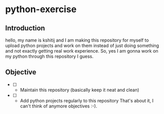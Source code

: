 # python-exercise
## Introduction
hello, my name is kshitij and I am making this repository for myself to upload python projects and work on them instead of just doing something and not exactly getting real work experience. So, yes I am gonna work on my python through this repository I guess.

## Objective
- [ ] - Maintain this repository (basically keep it neat and clean)
- [ ] - Add python projects regularly to this repository
That's about it, I can't think of anymore objectives :-).